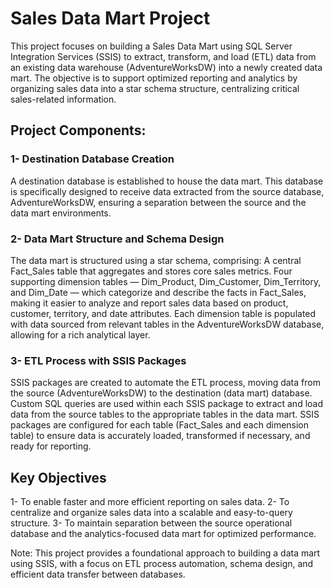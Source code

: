 # Sales Data Mart Project
This project focuses on building a Sales Data Mart using SQL Server Integration Services (SSIS) to extract, transform, and load (ETL) data from an existing data warehouse (AdventureWorksDW) into a newly created data mart. The objective is to support optimized reporting and analytics by organizing sales data into a star schema structure, centralizing critical sales-related information.

## Project Components:
### 1- Destination Database Creation

A destination database is established to house the data mart. This database is specifically designed to receive data extracted from the source database, AdventureWorksDW, ensuring a separation between the source and the data mart environments.

### 2- Data Mart Structure and Schema Design

The data mart is structured using a star schema, comprising:
A central Fact_Sales table that aggregates and stores core sales metrics.
Four supporting dimension tables — Dim_Product, Dim_Customer, Dim_Territory, and Dim_Date — which categorize and describe the facts in Fact_Sales, making it easier to analyze and report sales data based on product, customer, territory, and date attributes.
Each dimension table is populated with data sourced from relevant tables in the AdventureWorksDW database, allowing for a rich analytical layer.

### 3- ETL Process with SSIS Packages

SSIS packages are created to automate the ETL process, moving data from the source (AdventureWorksDW) to the destination (data mart) database.
Custom SQL queries are used within each SSIS package to extract and load data from the source tables to the appropriate tables in the data mart.
SSIS packages are configured for each table (Fact_Sales and each dimension table) to ensure data is accurately loaded, transformed if necessary, and ready for reporting.

## Key Objectives

1- To enable faster and more efficient reporting on sales data.
2- To centralize and organize sales data into a scalable and easy-to-query structure.
3- To maintain separation between the source operational database and the analytics-focused data mart for optimized performance.

Note: This project provides a foundational approach to building a data mart using SSIS, with a focus on ETL process automation, schema design, and efficient data transfer between databases.
